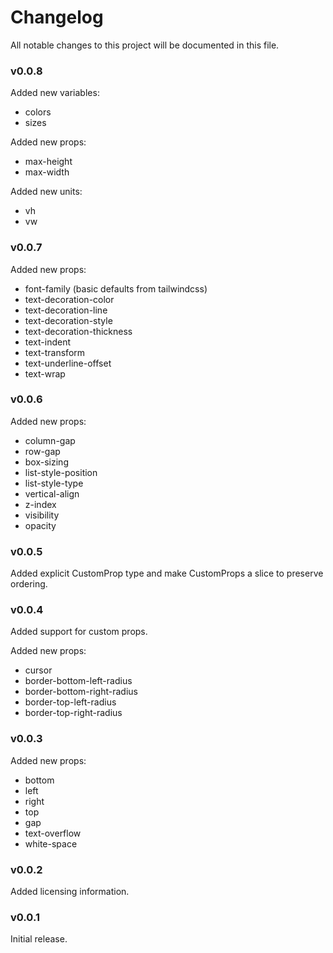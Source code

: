 # Changelog

All notable changes to this project will be documented in this file.

### v0.0.8

Added new variables:

- colors
- sizes

Added new props:

- max-height
- max-width

Added new units:

- vh
- vw

### v0.0.7

Added new props:

- font-family (basic defaults from tailwindcss)
- text-decoration-color
- text-decoration-line
- text-decoration-style
- text-decoration-thickness
- text-indent
- text-transform
- text-underline-offset
- text-wrap

### v0.0.6

Added new props:

- column-gap
- row-gap
- box-sizing
- list-style-position
- list-style-type
- vertical-align
- z-index
- visibility
- opacity

### v0.0.5

Added explicit CustomProp type and make CustomProps a slice to preserve ordering.

### v0.0.4

Added support for custom props.

Added new props:

- cursor
- border-bottom-left-radius
- border-bottom-right-radius
- border-top-left-radius
- border-top-right-radius

### v0.0.3

Added new props:

- bottom
- left
- right
- top
- gap
- text-overflow
- white-space

### v0.0.2

Added licensing information.

### v0.0.1

Initial release.
